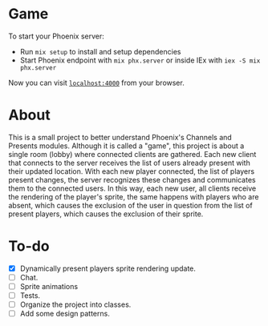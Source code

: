 # Game

To start your Phoenix server:

  * Run `mix setup` to install and setup dependencies
  * Start Phoenix endpoint with `mix phx.server` or inside IEx with `iex -S mix phx.server`

Now you can visit [`localhost:4000`](http://localhost:4000) from your browser.

# About

This is a small project to better understand Phoenix's Channels and Presents modules. Although it is called a "game", this project is about a single room (lobby) where connected clients are gathered. Each new client that connects to the server receives the list of users already present with their updated location. With each new player connected, the list of players present changes, the server recognizes these changes and communicates them to the connected users. In this way, each new user, all clients receive the rendering of the player's sprite, the same happens with players who are absent, which causes the exclusion of the user in question from the list of present players, which causes the exclusion of their sprite.

# To-do
- [x] Dynamically present players sprite rendering update.
- [ ] Chat.
- [ ] Sprite animations
- [ ] Tests.
- [ ] Organize the project into classes.
- [ ] Add some design patterns.
